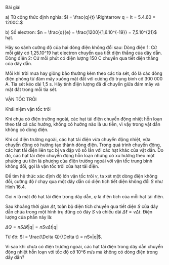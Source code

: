 Bài giải

a) Từ công thức định nghĩa:
$I = \frac{q}{t} \Rightarrow q = It = 5.4.60 = 1200C.$

b) Số electron: $n = \frac{q}{e} = \frac{1200}{1,6.10^{-19}} = 7,5.10^{21}$ hạt.

Hãy so sánh cường độ của hai dòng điện không đổi sau:
Dòng điện 1: Cứ mỗi giây có 1,25.10^19 hạt electron chuyển qua tiết diện thẳng của dây dẫn.
Dòng điện 2: Cứ mỗi phút có điện lượng 150 C chuyển qua tiết diện thẳng của dây dẫn.

Mỗi khi trời mưa hay giông bão thường kèm theo các tia sét, đó là các dòng điện phóng từ đám mây xuống mặt đất với cường độ trung bình cỡ 300 000 A. Tia sét kéo dài 1,5 s. Hãy tính điện lượng đã di chuyển giữa đám mây và mặt đất trong mỗi tia sét.

VẬN TỐC TRÔI

Khái niệm vận tốc trôi

Khi chưa có điện trường ngoài, các hạt tải điện chuyển động nhiệt hỗn loạn theo tất cả các hướng, không có hướng nào là ưu tiên, vì vậy trong vật dẫn không có dòng điện.

Khi có điện trường ngoài, các hạt tải điện vừa chuyển động nhiệt, vừa chuyển động có hướng tạo thành dòng điện. Trong quá trình chuyển động, các hạt tải điện liên tục bị va đập vô số lần với các hạt khác của vật dẫn. Do đó, các hạt tải điện chuyển động hỗn loạn nhưng có xu hướng theo một phương ưu tiên là phương của điện trường ngoài với vận tốc trung bình không đổi, gọi là vận tốc trôi của hạt tải điện.

Để tìm hệ thức xác định độ lớn vận tốc trôi $v$, ta xét một dòng điện không đổi, cường độ $I$ chạy qua một dây dẫn có diện tích tiết diện không đổi $S$ như Hình 16.4.

Gọi $n$ là mật độ hạt tải điện trong dây dẫn, $q$ là điện tích của mỗi hạt tải điện.

Sau khoảng thời gian $\Delta t$, toàn bộ điện tích chuyển qua tiết diện $S$ của dây dẫn chứa trong một hình trụ đứng có đáy $S$ và chiều dài $\Delta \ell = v\Delta t$. Điện lượng của phần này là:

$\Delta Q = nS\Delta \ell |q| = nSv\Delta t|q|$

Từ đó: $I = \frac{\Delta Q}{\Delta t} = nSv|q|$.

Vì sao khi chưa có điện trường ngoài, các hạt tải điện trong dây dẫn chuyển động nhiệt hỗn loạn với tốc độ cỡ 10^6 m/s mà không có dòng điện trong dây dẫn?